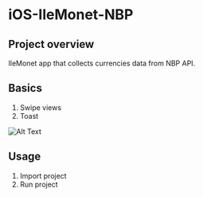 # iOS-IleMonet-NBP



## Project overview

IleMonet app that collects currencies data from NBP API.

Basics
------


1. Swipe views
2. Toast



![Alt Text](https://media.giphy.com/media/eK0QQCxUlbXa2wyUhH/giphy.gif)  



Usage
-----

1. Import project
2. Run project

